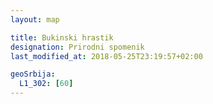 ```yaml
---
layout: map

title: Bukinski hrastik
designation: Prirodni spomenik
last_modified_at: 2018-05-25T23:19:57+02:00

geoSrbija:
  L1_302: [60]
---
```

